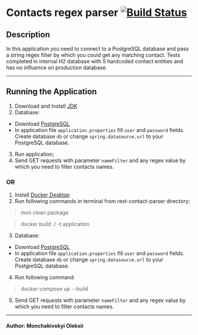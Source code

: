 # Contacts regex parser [![Build Status](https://travis-ci.com/Artificial-Friend/rest-contact-parser.svg?branch=master)](https://travis-ci.com/Artificial-Friend/rest-contact-parser)

## Description

In this application you need to connect to a PostgreSQL database and pass a string regex filter by which you could get any matching contact.
Tests completed in internal H2 database with 5 hardcoded contact entities and has no influence on production database.

***

## Running the Application
1. Download and Install [JDK](https://www.oracle.com/java/technologies/javase-downloads.html)
2. Database:
  - Download [PostgreSQL](https://www.postgresql.org/download/)
  - In application file `application.properties` fill `user` and `password` fields. Create database `db` or change `spring.datasource.url` to your PostgreSQL database.
3. Run application;
4. Send GET requests with parameter `nameFilter` and any regex value by which you need to filter contacts names.

### OR

1.  Install [Docker Desktop](https://docs.docker.com/desktop/)
2.  Run following commands in terminal from rest-contact-parser directory: 
  > mvn clean package

  > docker build ./ -t application

3. Database:
  - Download [PostgreSQL](https://www.postgresql.org/download/)
  - In application file `application.properties` fill `user` and `password` fields. Create database `db` or change `spring.datasource.url` to your PostgreSQL database.

4. Run following command:

  > docker-compose up --build

5. Send GET requests with parameter `nameFilter` and any regex value by which you need to filter contacts names.

***
#### Author: Monchakivskyi Oleksii
